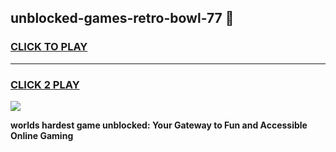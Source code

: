 
## unblocked-games-retro-bowl-77 👋
<h3>
<a href="https://premium.freeplayer.one?title=unblocked-games-retro-bowl-77&ref=14F">CLICK TO PLAY</a></h3>
<hr>

<h3>
<a href="https://premium.freeplayer.one?title=unblocked-games-retro-bowl-77&ref=14F">CLICK 2 PLAY</a>
  
</h3>

<a href="https://premium.freeplayer.one?title=unblocked-games-retro-bowl-77&ref=12F/"><img src="https://clearcache.store/games.png"></a>


**worlds hardest game unblocked: Your Gateway to Fun and Accessible Online Gaming**

